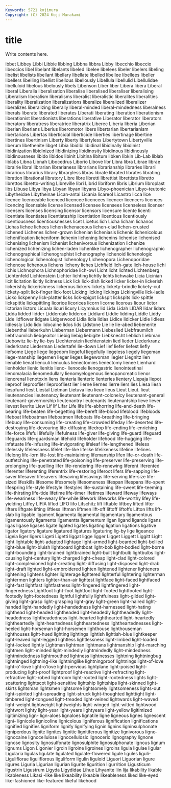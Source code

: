 ```yaml
---
Keywords: 5721 kojimura
Copyright: (C) 2024 Koji Murakami
---
```


# title

Write contents here.



ibbet Libbey Libbi Libbie libbing Libbna
libbra Libby libecchio libeccio libeccios libel libelant libelants libeled libelee
libelees libeler libelers libeling libelist libelists libellant libellary libellate libelled
libellee libellees libeller libellers libelling libellist libellous libellously Libellula libellulid
Libellulidae libelluloid libelous libelously libels Libenson Liber liber Libera libera
Liberal liberal Liberalia liberalisation liberalise liberalised liberaliser liberalising Liberalism liberalism
liberalisms liberalist liberalistic liberalites liberalities liberality liberalization liberalizations liberalize liberalized
liberalizer liberalizes liberalizing liberally liberal-minded liberal-mindedness liberalness liberals liberate liberated
liberates Liberati liberating liberation liberationism liberationist liberationists liberations liberative Liberator
liberator liberators liberatory liberatress liberatrice liberatrix Liberec Liberia liberia Liberian
liberian liberians Liberius liberomotor libers libertarian libertarianism libertarians Libertas liberticidal
liberticide liberties libertinage libertine libertines libertinism Liberty liberty libertyless Libertytown
Libertyville liberum libethenite libget Libia libidibi libidinal libidinally libidinist libidinization
libidinized libidinizing libidinosity libidinous libidinously libidinousness libido libidos libinit Libitina
libitum libken libkin Lib-Lab liblab liblabs Libna Libnah Libocedrus Liborio
Libove libr Libra libra Librae librae librairie libral librarian librarianess
librarians librarianship libraries librarii librarious librarius library libraryless libras librate
librated librates librating libration librational libratory Libre libre libretti librettist
librettists libretto librettos libretto-writing Libreville libri Librid libriform libris Librium
libroplast libs Libuse Libya libya Libyan libyan libyans Libyo-phoenician Libyo-teutonic
Libytheidae Libytheinae Lican-antai Licania licareol Licastro licca lice licence licenceable
licenced licencee licencees licencer licencers licences licencing licensable license licensed
licensee licensees licenseless licenser licensers licenses licensing licensor licensors licensure
licente licenti licentiate licentiates licentiateship licentiation licentious licentiously licentiousness licentiousnesses
licet Licetus lich Licha licham lichanos Lichas lichee lichees lichen
lichenaceous lichen-clad lichen-crusted lichened Lichenes lichen-grown lichenian licheniasis lichenic lichenicolous
lichenification licheniform lichenin lichening lichenins lichenise lichenised lichenising lichenism lichenist
lichenivorous lichenization lichenize lichenized lichenizing lichen-laden lichenlike lichenographer lichenographic lichenographical
lichenographist lichenography lichenoid lichenologic lichenological lichenologist lichenology Lichenopora Lichenoporidae lichenose
lichenous lichens licheny liches Lichfield lich-gate lich-house lichi lichis Lichnophora
Lichnophoridae lich-owl Licht licht lichted Lichtenberg Lichtenfeld Lichtenstein Lichter lichting
lichtly lichts lichwake Licia Licinian licit licitation licitly licitness Lick
lick lick-dish licked licker licker-in lickerish lickerishly lickerishness lickerous lickers
lickety lickety-brindle lickety-cut lickety-split lick-finger lick-foot Licking licking lickings Lickingville
lick-ladle Licko lickpenny lick-platter licks lick-spigot lickspit lickspits lick-spittle lickspittle
lickspittling licorice licorices licorn licorne licorous licour lictor lictorian lictors
Licuala licuri licury Licymnius lid Lida Lidah LIDAR lidar lidars
Lidda lidded lidder Lidderdale lidderon Liddiard Liddie lidding Liddle Liddy
Lide lidflower lidgate Lidgerwood Lidia lidia lidias Lidice lidicker Lidie
lidless lidlessly Lido lido lidocaine lidos lids Lidstone Lie lie
lie-abed liebenerite Liebenthal lieberkuhn Lieberman Liebermann Liebeslied Liebfraumilch liebfraumilch liebgeaitor
Liebig liebig liebigite Liebknecht lieblich Liebman Liebowitz lie-by lie-bys Liechtenstein
liechtenstein lied lieder Liederkranz liederkranz Liederman Liedertafel lie-down Lief lief
liefer liefest liefly liefsome Liege liege liegedom liegeful liegefully liegeless
liegely liegeman liege-manship liegemen lieger lieges liegewoman liegier Liegnitz lien
lienable lienal lienculi lienculus lienectomies lienectomy lienee Lienhard lienholder lienic
lienitis lieno- lienocele lienogastric lienointestinal lienomalacia lienomedullary lienomyelogenous lienopancreatic lienor
lienorenal lienotoxin liens lienteria lienteric lienteries lientery Liepaja liepot lieproof
lieprooflier lieproofliest lier lierne liernes lierre liers lies Liesa liesh
liespfund liest Liestal Lietman Lietuva lieu lieue lieus Lieut Lieut.
lieut lieutenancies lieutenancy lieutenant lieutenant-colonelcy lieutenant-general lieutenant-governorship lieutenantry lieutenants lieutenantship
lieve liever lievest lievrite Liew Lif lif Lifar Life life
life-abhorring life-and-death life-bearing life-beaten life-begetting life-bereft life-blood lifeblood lifebloods lifeboat
lifeboatman lifeboatmen lifeboats life-breathing life-bringing lifebuoy life-consuming life-creating life-crowded lifeday
life-deserted life-destroying life-devouring life-diffusing lifedrop life-ending life-enriching life-force lifeful lifefully
lifefulness life-giver life-giving life-guard lifeguard lifeguards life-guardsman lifehold lifeholder lifehood
life-hugging life-infatuate life-infusing life-invigorating lifeleaf life-lengthened lifeless lifelessly lifelessness lifelet
life-like lifelike lifelikeness lifeline lifelines lifelong life-lorn life-lost life-maintaining lifemanship
lifen life-or-death life-outfetching life-penetrated life-poisoning life-preserver life-preserving life-prolonging life-quelling lifer
life-rendering life-renewing liferent liferented liferenter liferenting liferentrix life-restoring liferoot lifers
life-sapping life-saver lifesaver lifesavers lifesaving lifesavings life-serving life-size life-sized lifeskills
lifesome lifesomely lifesomeness lifespan lifespans life-spent lifespring life-style lifestyle lifestyles
life-sustaining life-sweet life-teeming life-thirsting life-tide lifetime life-timer lifetimes lifeward lifeway
lifeways life-weariness life-weary life-while lifework lifeworks life-worthy lifey life-yielding Liffey
LIFIA liflod LIFO lifo Lifschitz lift liftable liftboy lifted lifter
lifters liftgate lifting liftless liftman liftmen lift-off liftoff liftoffs Lifton
lifts lift-slab lig ligable ligament ligamenta ligamental ligamentary ligamentous ligamentously
ligaments ligamentta ligamentum ligan ligand ligands ligans ligas ligase ligases
ligate ligated ligates ligating ligation ligations ligative ligator ligatory ligature
ligatured ligatures ligaturing lig-by lige ligeance Ligeia liger ligers Ligeti
Ligetti liggat ligge ligger Ligget Liggett Liggitt Light light lightable
light-adapted lightage light-armed light-bearded light-bellied light-blue light-bluish lightboard lightboat light-bob
light-bodied light-borne light-bounding light-brained lightbrained light-built lightbulb lightbulbs light-causing light-century
light-charged light-cheap light-clad light-colored light-complexioned light-creating light-diffusing light-disposed light-drab light-draft
lighted light-embroidered lighten lightened lightener lighteners lightening lightens lighter lighterage
lightered lighterful lightering lighterman lightermen lighters lighter-than-air lightest lightface light-faced
lightfaced light-fast lightfast lightfastness light-fingered lightfingered light-fingeredness Lightfoot light-foot lightfoot
light-footed lightfooted light-footedly light-footedness lightful lightfully lightfulness light-gilded light-giving light-grasp
light-grasping light-gray light-green light-haired light-handed light-handedly light-handedness light-harnessed light-hating lighthead
light-headed lightheaded light-headedly lightheadedly light-headedness lightheadedness light-hearted lighthearted light-heartedly lightheartedly
light-heartedness lightheartedness lightheartednesses light-heeled light-horseman light-horsemen lighthouse lighthouseman lighthouses light-hued
lighting lightings lightish lightish-blue lightkeeper light-leaved light-legged lightless lightlessness light-limbed
light-loaded light-locked lightly Lightman lightman lightmans lightmanship light-marching lightmen light-minded
light-mindedly lightmindedly light-mindedness lightmindedness lightmouthed lightness lightnesses lightning lightningbug lightninged
lightning-like lightninglike lightningproof lightnings light-of-love light-o'-love light-o'love light-pervious lightplane light-poised
light-producing light-proof lightproof light-reactive light-refracting light-refractive light-robed lightroom light-rooted light-rootedness
lights light-scattering lightscot light-sensitive lightship lightships light-skinned light-skirts lightsman lightsmen
lightsome lightsomely lightsomeness lights-out light-spirited light-spreading light-struck light-thoughted lighttight light-timbered
light-tongued light-treaded light-veined lightwards light-waved light-weight lightweight lightweights light-winged light-witted
lightwood lightwort lighty light-year light-years lightyears light-yellow ligitimized ligitimizing lign-
lign-aloes lignaloes lignatile ligne ligneous lignes lignescent ligni- lignicole lignicoline
lignicolous ligniferous lignification lignifications lignified lignifies ligniform lignify lignifying lignin
lignins ligninsulphonate ligniperdous lignite lignites lignitic lignitiferous lignitize lignivorous ligno-
lignocaine lignocellulose lignocellulosic lignoceric lignography lignone lignose lignosity lignosulfonate lignosulphite
lignosulphonate lignous lignum lignums Ligon Ligonier ligroin ligroine ligroines ligroins
ligula ligulae ligular Ligularia ligulas ligulate ligulated ligulate-flowered ligule ligules
liguli- Liguliflorae liguliflorous liguliform ligulin liguloid Liguori Liguorian ligure ligures
Liguria Ligurian ligurian ligurite ligurition ligurrition Ligusticum ligustrin Ligustrum Ligyda
Ligydidae Lihue Lihyanite liin lija likability likable likableness Likasi -like
like likeability likeable likeableness liked like-eyed like-fashioned like-featured likeful likehood
